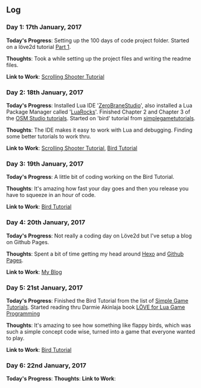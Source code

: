 ## Log
### Day 1: 17th January, 2017

**Today's Progress**: Setting up the 100 days of code project folder. Started on a löve2d tutorial [Part 1](http://www.osmstudios.com/tutorials/your-first-love2d-game-in-200-lines-part-1-of-3). 

**Thoughts**: Took a while setting up the project files and writing the readme files.

**Link to Work**: [Scrolling Shooter Tutorial](https://github.com/fergstar/100daysof/tree/master/love/ScrollingShooter)

### Day 2: 18th January, 2017

**Today's Progress**: Installed Lua IDE '[ZeroBraneStudio](https://studio.zerobrane.com/)', also installed a Lua Package Manager called '[LuaRocks](https://luarocks.org/)'. Finished Chapter 2 and Chapter 3 of the [OSM Studio tutorials](http://osmstudios.com/tutorials/your-first-love2d-game-in-200-lines-part-2-of-3). Started on 'bird' tutorial from [simplegametutorials](https://simplegametutorials.github.io/bird).

**Thoughts**: The IDE makes it easy to work with Lua and debugging. Finding some better tutorials to work thru.

**Link to Work**: [Scrolling Shooter Tutorial](https://github.com/fergstar/100daysof/tree/master/love/ScrollingShooter), [Bird Tutorial](https://github.com/fergstar/100daysof/tree/master/love)

### Day 3: 19th January, 2017
**Today's Progress**: A little bit of coding working on the Bird Tutorial.

**Thoughts**: It's amazing how fast your day goes and then you release you have to squeeze in an hour of code.

**Link to Work**: [Bird Tutorial](https://github.com/fergstar/100daysof/tree/master/love)

### Day 4: 20th January, 2017
**Today's Progress**: Not really a coding day on Löve2d but I've setup a blog on Github Pages.

**Thoughts**: Spent a bit of time getting my head around [Hexo](https://hexo.io) and [Github Pages](http://pages.github.com).

**Link to Work**: [My Blog](http://www.inanoceanofcode.com)

### Day 5: 21st January, 2017
**Today's Progress**: Finished the Bird Tutorial from the list of [Simple Game Tutorials](https://simplegametutorials.github.io). Started reading thru Darmie Akinlaja book [LÖVE for Lua Game Programming](https://www.packtpub.com/game-development/l%C3%B6ve-lua-game-programming)

**Thoughts**: It's amazing to see how something like flappy birds, which was such a simple concept code wise, turned into a game that everyone wanted to play.

**Link to Work**: [Bird Tutorial](https://github.com/fergstar/100daysof/tree/master/love)

### Day 6: 22nd January, 2017
**Today's Progress**: 
**Thoughts**: 
**Link to Work**: